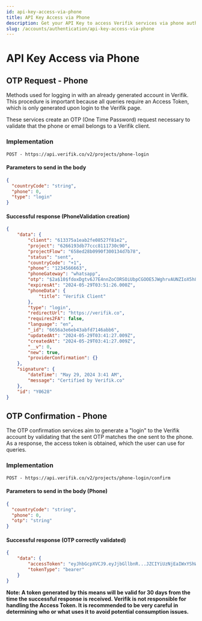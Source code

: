 ```yaml
---
id: api-key-access-via-phone
title: API Key Access via Phone
description: Get your API Key to access Verifik services via phone authentication
slug: /accounts/authentication/api-key-access-via-phone
---
```


# API Key Access via Phone

## **OTP Request - Phone**

Methods used for logging in with an already generated account in Verifik. This procedure is important because all queries require an Access Token, which is only generated upon login to the Verifik page.

These services create an OTP (One Time Password) request necessary to validate that the phone or email belongs to a Verifik client.

### Implementation

`POST - https://api.verifik.co/v2/projects/phone-login`

#### Parameters to send in the body

```json
{
  "countryCode": "string",
  "phone": 0,
  "type": "login"
}
```

#### Successful response (PhoneValidation creation)

```json
{
    "data": {
        "client": "613375a1eab2fe08527f81e2",
        "project": "6266193db77ccc8111730c90",
        "projectFlow": "658ed28b0990f300134d7b78",
        "status": "sent",
        "countryCode": "+1",
        "phone": "1234566663",
        "phoneGateway": "whatsapp",
        "otp": "$2a$10$fdoxDgtv6J7E4nnZoCORSOiUbpCGOOE5JWghrvAUNZIoX5h81zJLq",
        "expiresAt": "2024-05-29T03:51:26.000Z",
        "phoneData": {
            "title": "Verifik Client"
        },
        "type": "login",
        "redirectUrl": "https://verifik.co",
        "requires2FA": false,
        "language": "en",
        "_id": "6656a3e6eb43abfd7146abb6",
        "updatedAt": "2024-05-29T03:41:27.009Z",
        "createdAt": "2024-05-29T03:41:27.009Z",
        "__v": 0,
        "new": true,
        "providerConfirmation": {}
    },
    "signature": {
        "dateTime": "May 29, 2024 3:41 AM",
        "message": "Certified by Verifik.co"
    },
    "id": "Y0628"
}
```

## **OTP Confirmation - Phone**

The OTP confirmation services aim to generate a "login" to the Verifik account by validating that the sent OTP matches the one sent to the phone. As a response, the access token is obtained, which the user can use for queries.

### Implementation

`POST - https://api.verifik.co/v2/projects/phone-login/confirm`

#### Parameters to send in the body (Phone)

```json
{
  "countryCode": "string",
  "phone": 0,
  "otp": "string"
}
```

#### Successful response (OTP correctly validated)

```json
{
    "data": {
        "accessToken": "eyJhbGcpXVCJ9.eyJjbGllbnR...JZCIYiUzNjEaIWxYShWeBaRs",
        "tokenType": "bearer"
    }
}
```

**Note: A token generated by this means will be valid for 30 days from the time the successful response is received. Verifik is not responsible for handling the Access Token. It is recommended to be very careful in determining who or what uses it to avoid potential consumption issues.**

